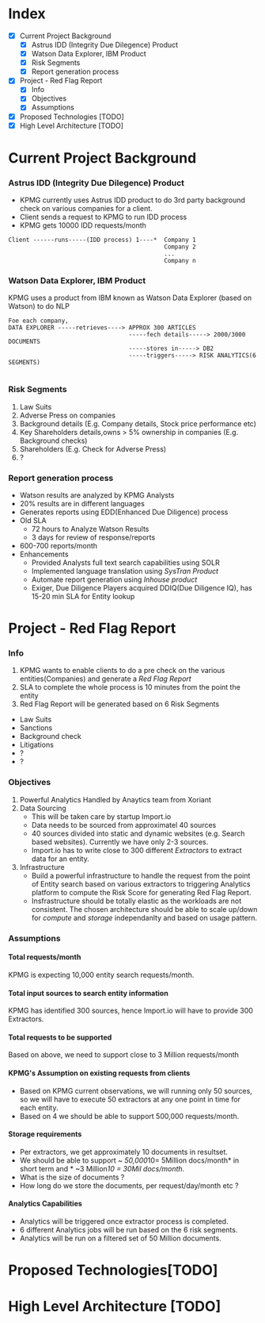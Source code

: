 

# Index
- [x] Current Project Background
  - [x] Astrus IDD (Integrity Due Dilegence) Product
  - [x] Watson Data Explorer, IBM Product
  - [x] Risk Segments
  - [x] Report generation process 
- [x] Project - Red Flag Report
  - [x] Info
  - [x] Objectives
  - [x] Assumptions     
- [x] Proposed Technologies [TODO]
- [x] High Level Architecture [TODO]

# Current Project Background
### Astrus IDD (Integrity Due Dilegence) Product
- KPMG currently uses Astrus IDD product to do 3rd party background check on various companies for a client.
- Client sends a request to KPMG to run IDD process
- KPMG gets 10000 IDD requests/month
```
Client ------runs-----(IDD process) 1----*  Company 1
                                            Company 2
                                            ...
                                            Company n   

```

### Watson Data Explorer, IBM Product 
KPMG uses a product from IBM known as Watson Data Explorer (based on Watson) to do NLP 
```
Foe each company,
DATA EXPLORER -----retrieves----> APPROX 300 ARTICLES 
                                  -----fech details-----> 2000/3000 DOCUMENTS 
                                  -----stores in-----> DB2
                                  -----triggers-----> RISK ANALYTICS(6 SEGMENTS)
                                  

```
### Risk Segments
1. Law Suits
2. Adverse Press on companies
3. Background details (E.g. Company details, Stock price performance etc)
4. Key Shareholders details,owns > 5% ownership in companies (E.g. Background checks)
5. Shareholders (E.g. Check for Adverse Press) 
6. ? 

### Report generation process
- Watson results are analyzed by KPMG Analysts
- 20% results are in different languages
- Generates reports using EDD(Enhanced Due Diligence) process
- Old SLA
  - 72 hours to Analyze Watson Results
  - 3 days for review of response/reports
- 600-700 reports/month
- Enhancements
  - Provided Analysts full text search capabilities using SOLR 
  - Implemented language translation using *SysTran Product*
  - Automate report generation using *Inhouse product* 
  - Exiger, Due Diligence Players acquired DDIQ(Due Diligence IQ), has 15-20 min SLA for Entity lookup
  
# Project - Red Flag Report
### Info
1. KPMG wants to enable clients to do a pre check on the various entities(Companies) and generate a *Red Flag Report*
2. SLA to complete the whole process is 10 minutes from the point the entity
3. Red Flag Report will be generated based on 6 Risk Segments
  - Law Suits 
  - Sanctions
  - Background check
  - Litigations
  - ?
  - ?
 
 ### Objectives
 1. Powerful Analytics
    Handled by Anaytics team from Xoriant
 2. Data Sourcing
    - This will be taken care by startup Import.io
    - Data needs to be sourced from approximatel 40 sources
    - 40 sources divided into static and dynamic websites (e.g. Search based websites). Currently we have only 2-3 sources.
    - Import.io has to write close to 300 different *Extractors* to extract data for an entity. 
 3. Infrastructure
    - Build a powerful infrastructure to handle the request from the point of Entity search based on various extractors to triggering Analytics platform to compute the Risk Score for generating Red Flag Report.
    - Insfrastructure should be totally elastic as the workloads are not consistent. The chosen architecture should be able to scale up/down for *compute* and *storage* independanlty and based on usage pattern. 
 
### Assumptions
#### Total requests/month
 KPMG is expecting 10,000 entity search requests/month.
 
#### Total input sources to search entity information
 KPMG has identified 300 sources, hence Import.io will have to provide 300 Extractors. 
 
#### Total requests to be supported
 Based on above, we need to support close to 3 Million requests/month

#### KPMG's Assumption on existing requests from clients
- Based on KPMG current observations, we will running only 50 sources, so we will have to execute 50 extractors at any one point in time for each entity.
- Based on 4 we should be able to support 500,000 requests/month. 
 
#### Storage requirements
- Per extractors, we get approximately 10 documents in resultset.
- We should be able to support *~ 50,000*10= 5Million docs/month* in short term and * ~3 Million*10 = 30Mil docs/month*.
- What is the size of documents ?
- How long do we store the documents, per request/day/month etc ?

#### Analytics Capabilities
- Analytics will be triggered once extractor process is completed.
- 6 different Analytics jobs will be run based on the 6 risk segments.
- Analytics will be run on a filtered set of 50 Million documents.

# Proposed Technologies[TODO]
 
# High Level Architecture [TODO]

 
  
  
 
